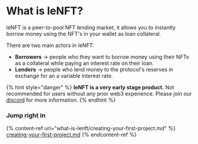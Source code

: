 # What is leNFT?

leNFT is a peer-to-pool NFT lending market, it allows you to instantly borrow money using the NFT's in your wallet as loan collateral.

There are two main actors in leNFT:

* **Borrowers** -> people who they want to borrow money using their NFTs as a collateral while paying an interest rate on their loan.
* **Lenders** -> people who lend money to the protocol's reserves in exchange for an a variable interest rate.

{% hint style="danger" %}
**leNFT is a very early stage product.** Not recommended for users without any prior web3 experience. Please join our [discord](https://discord.gg/hWyBHrUDAk) for more information.
{% endhint %}

### Jump right in

{% content-ref url="what-is-lenft/creating-your-first-project.md" %}
[creating-your-first-project.md](what-is-lenft/creating-your-first-project.md)
{% endcontent-ref %}
